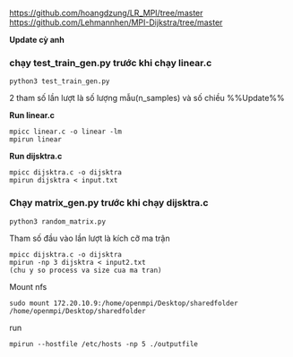 https://github.com/hoangdzung/LR_MPI/tree/master </br >
https://github.com/Lehmannhen/MPI-Dijkstra/tree/master

**Update cỳ anh**
### chạy test_train_gen.py trước khi chạy linear.c
```
python3 test_train_gen.py
```
2 tham số lần lượt là số lượng mẫu(n_samples) và số chiều %%Update%%

**Run linear.c**
```
mpicc linear.c -o linear -lm
mpirun linear
```

**Run dijsktra.c**
```
mpicc dijsktra.c -o dijsktra
mpirun dijsktra < input.txt
```

### Chạy matrix_gen.py trước khi chạy dijsktra.c
```
python3 random_matrix.py
```

Tham số đầu vào lần lượt là kích cỡ ma trận

```
mpicc dijsktra.c -o dijsktra
mpirun -np 3 dijsktra < input2.txt
(chu y so process va size cua ma tran)

```
Mount nfs 
```
sudo mount 172.20.10.9:/home/openmpi/Desktop/sharedfolder /home/openmpi/Desktop/sharedfolder
```
run 
```
mpirun --hostfile /etc/hosts -np 5 ./outputfile
```